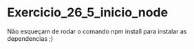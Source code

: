 # Exercicio_26_5_inicio_node
Não esqueçam de rodar o comando npm install para instalar as dependencias ;)
